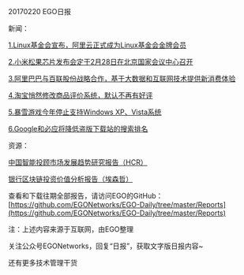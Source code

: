 20170220 EGO日报

新闻：

[1.Linux基金会宣布，阿里云正式成为Linux基金会金牌会员](https://news.cnblogs.com/n/563285/)

[2.小米松果芯片发布会定于2月28日在北京国家会议中心召开](http://www.cnbeta.com/articles/586331.htm)

[3.阿里巴巴与百联股份战略合作，基于大数据和互联网技术提供新消费体验](http://tech.qq.com/a/20170220/023643.htm)

[4.淘宝悄然修改商品评价系统，默认不再有好评](http://www.techweb.com.cn/internet/2017-02-20/2488814.shtml)

[5.暴雪游戏今年停止支持Windows XP、Vista系统](http://app.techweb.com.cn/ios/2017-02-20/2488822.shtml)

[6.Google和必应将降低盗版下载站的搜索排名](http://www.cnbeta.com/articles/586479.htm)

资源：

[中国智能投顾市场发展趋势研究报告（HCR）](http://www.hcr.com.cn/content/details19_3196.html)

[银行区块链投资价值分析报告（埃森哲）](https://www.accenture.com/us-en/insight-banking-on-blockchain)

查看和下载往期全部报告，请访问EGO的GitHub：[https://github.com/EGONetworks/EGO-Daily/tree/master/Reports](https://github.com/EGONetworks/EGO-Daily/tree/master/Reports)

注：上述内容来源于互联网，由EGO整理

关注公众号EGONetworks，回复“日报”，获取文字版日报内容~

还有更多技术管理干货
